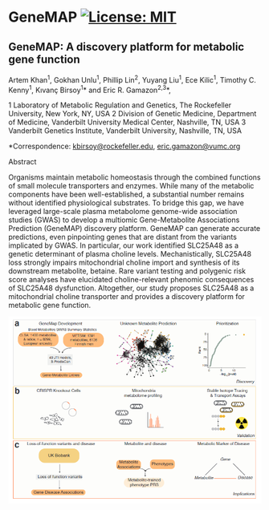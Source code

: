 # GeneMAP [![License: MIT](https://img.shields.io/badge/License-MIT-yellow.svg)](https://github.com/gamazonlab/GeneMAP/blob/master/LICENSE) 

## GeneMAP: A discovery platform for metabolic gene function

Artem Khan<sup>1</sup>, Gokhan Unlu<sup>1</sup>, Phillip Lin<sup>2</sup>, Yuyang Liu<sup>1</sup>, Ece Kilic<sup>1</sup>, Timothy C. Kenny<sup>1</sup>, 
Kıvanç Birsoy<sup>1</sup>* and Eric R. Gamazon<sup>2,3</sup>*,

1 Laboratory of Metabolic Regulation and Genetics, The Rockefeller University, New York, NY, USA
2 Division of Genetic Medicine, Department of Medicine, Vanderbilt University Medical Center, Nashville, TN, USA
3 Vanderbilt Genetics Institute, Vanderbilt University, Nashville, TN, USA

*Correspondence: kbirsoy@rockefeller.edu, eric.gamazon@vumc.org


Abstract

Organisms maintain metabolic homeostasis through the combined functions of small molecule transporters and enzymes. While many of the metabolic components have been well-established, a substantial number remains without identified physiological substrates. To bridge this gap, we have leveraged large-scale plasma metabolome genome-wide association studies (GWAS) to develop a multiomic Gene-Metabolite Associations Prediction (GeneMAP) discovery platform. GeneMAP can generate accurate predictions, even pinpointing genes that are distant from the variants implicated by GWAS. In particular, our work identified SLC25A48 as a genetic determinant of plasma choline levels. Mechanistically, SLC25A48 loss strongly impairs mitochondrial choline import and synthesis of its downstream metabolite, betaine. Rare variant testing and polygenic risk score analyses have elucidated choline-relevant phenomic consequences of SLC25A48 dysfunction. Altogether, our study proposes SLC25A48 as a mitochondrial choline transporter and provides a discovery platform for metabolic gene function.    

![alt text](https://github.com/gamazonlab/GeneMAP/blob/main/data/GraphicalAbstract.png?raw=true)

